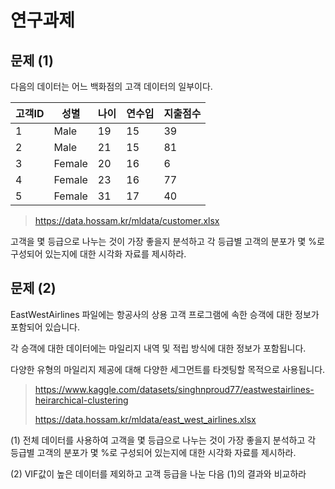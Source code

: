 # 연구과제

## 문제 (1)

다음의 데이터는 어느 백화점의 고객 데이터의 일부이다.

| 고객ID | 성별     | 나이 | 연수입 | 지출점수 |
|------|--------|----|-----|------|
| 1    | Male   | 19 | 15  | 39   |
| 2    | Male   | 21 | 15  | 81   |
| 3    | Female | 20 | 16  | 6    |
| 4    | Female | 23 | 16  | 77   |
| 5    | Female | 31 | 17  | 40   |

> https://data.hossam.kr/mldata/customer.xlsx

고객을 몇 등급으로 나누는 것이 가장 좋을지 분석하고 각 등급별 고객의 분포가 몇 %로 구성되어 있는지에 대한 시각화 자료를 제시하라.

## 문제 (2)

EastWestAirlines 파일에는 항공사의 상용 고객 프로그램에 속한 승객에 대한 정보가 포함되어 있습니다.

각 승객에 대한 데이터에는 마일리지 내역 및 적립 방식에 대한 정보가 포함됩니다.

다양한 유형의 마일리지 제공에 대해 다양한 세그먼트를 타겟팅할 목적으로 사용됩니다.

> https://www.kaggle.com/datasets/singhnproud77/eastwestairlines-heirarchical-clustering
>
> https://data.hossam.kr/mldata/east_west_airlines.xlsx


(1) 전체 데이터를 사용하여 고객을 몇 등급으로 나누는 것이 가장 좋을지 분석하고 각 등급별 고객의 분포가 몇 %로 구성되어 있는지에 대한 시각화 자료를 제시하라.

(2) VIF값이 높은 데이터를 제외하고 고객 등급을 나눈 다음 (1)의 결과와 비교하라
